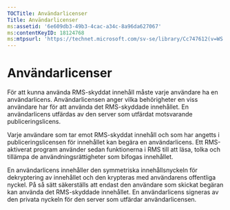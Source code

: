 ```yaml
---
TOCTitle: Användarlicenser
Title: Användarlicenser
ms:assetid: '6e609db3-49b3-4cac-a34c-8a96da627067'
ms:contentKeyID: 18124768
ms:mtpsurl: 'https://technet.microsoft.com/sv-se/library/Cc747612(v=WS.10)'
---
```


Användarlicenser
================

För att kunna använda RMS-skyddat innehåll måste varje användare ha en användarlicens. Användarlicensen anger vilka behörigheter en viss användare har för att använda det RMS-skyddade innehållet. En användarlicens utfärdas av den server som utfärdat motsvarande publiceringslicens.

Varje användare som tar emot RMS-skyddat innehåll och som har angetts i publiceringslicensen för innehållet kan begära en användarlicens. Ett RMS-aktiverat program använder sedan funktionerna i RMS till att läsa, tolka och tillämpa de användningsrättigheter som bifogas innehållet.

En användarlicens innehåller den symmetriska innehållsnyckeln för dekryptering av innehållet och den krypteras med användarens offentliga nyckel. På så sätt säkerställs att endast den användare som skickat begäran kan använda det RMS-skyddade innehållet. En användarlicens signeras av den privata nyckeln för den server som utfärdar användarlicensen.
